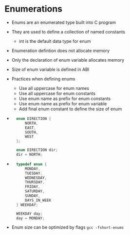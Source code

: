 # Enumerations

- Enums are an enumerated type built into C program
- They are used to define a collection of named constants
    - int is the default data type for enum
- Enumeration defintion does not allocate memory
- Only the declaration of enum variable allocates memory
- Size of enum variable is defined in ABI
- Practices when defining enums
    - Use all uppercase for enum names
    - Use all uppercase for enum constants
    - Use enum name as prefix for enum constants
    - Use enum name as prefix for enum variable
    - Add final enum constant to define the size of enum

- ```c
    enum DIRECTION {
        NORTH,
        EAST,
        SOUTH,
        WEST
    };

    enum DIRECTION dir;
    dir = NORTH;
    ```

- ```c
    typedef enum {
        MONDAY,
        TUESDAY,
        WEDNESDAY,
        THURSDAY,
        FRIDAY,
        SATURDAY,
        SUNDAY,
        DAYS_IN_WEEK
    } WEEKDAY;

    WEEKDAY day;
    day = MONDAY;
    ```

- Enum size can be optimized by flags `gcc -fshort-enums`